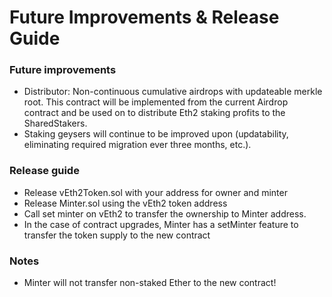 # Future Improvements & Release Guide

### Future improvements

* Distributor: Non-continuous cumulative airdrops with updateable merkle root. This contract will be implemented from the current Airdrop contract and be used on to distribute Eth2 staking profits to the SharedStakers.
* Staking geysers will continue to be improved upon \(updatability, eliminating required migration ever three months, etc.\).

### Release guide

* Release vEth2Token.sol with your address for owner and minter
* Release Minter.sol using the vEth2 token address
* Call set minter on vEth2 to transfer the ownership to Minter address.
* In the case of contract upgrades, Minter has a setMinter feature to transfer the token supply to the new contract

### Notes

* Minter will not transfer non-staked Ether to the new contract!

